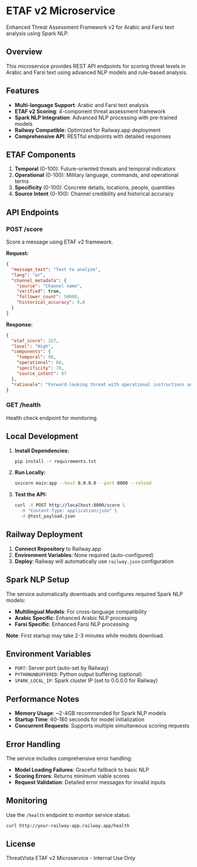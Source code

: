 # ETAF v2 Microservice

Enhanced Threat Assessment Framework v2 for Arabic and Farsi text analysis using Spark NLP.

## Overview

This microservice provides REST API endpoints for scoring threat levels in Arabic and Farsi text using advanced NLP models and rule-based analysis.

## Features

- **Multi-language Support**: Arabic and Farsi text analysis
- **ETAF v2 Scoring**: 4-component threat assessment framework
- **Spark NLP Integration**: Advanced NLP processing with pre-trained models
- **Railway Compatible**: Optimized for Railway.app deployment
- **Comprehensive API**: RESTful endpoints with detailed responses

## ETAF Components

1. **Temporal** (0-100): Future-oriented threats and temporal indicators
2. **Operational** (0-100): Military language, commands, and operational terms
3. **Specificity** (0-100): Concrete details, locations, people, quantities
4. **Source Intent** (0-100): Channel credibility and historical accuracy

## API Endpoints

### POST /score

Score a message using ETAF v2 framework.

**Request:**
```json
{
  "message_text": "Text to analyze",
  "lang": "ar",
  "channel_metadata": {
    "source": "Channel name",
    "verified": true,
    "follower_count": 50000,
    "historical_accuracy": 0.8
  }
}
```

**Response:**
```json
{
  "etaf_score": 327,
  "level": "High", 
  "components": {
    "temporal": 90,
    "operational": 80,
    "specificity": 70,
    "source_intent": 87
  },
  "rationale": "Forward-looking threat with operational instructions and credible source"
}
```

### GET /health

Health check endpoint for monitoring.

## Local Development

1. **Install Dependencies:**
   ```bash
   pip install -r requirements.txt
   ```

2. **Run Locally:**
   ```bash
   uvicorn main:app --host 0.0.0.0 --port 8000 --reload
   ```

3. **Test the API:**
   ```bash
   curl -X POST http://localhost:8000/score \
     -H "Content-Type: application/json" \
     -d @test_payload.json
   ```

## Railway Deployment

1. **Connect Repository** to Railway.app
2. **Environment Variables**: None required (auto-configured)
3. **Deploy**: Railway will automatically use `railway.json` configuration

## Spark NLP Setup

The service automatically downloads and configures required Spark NLP models:

- **Multilingual Models**: For cross-language compatibility
- **Arabic Specific**: Enhanced Arabic NLP processing
- **Farsi Specific**: Enhanced Farsi NLP processing

**Note**: First startup may take 2-3 minutes while models download.

## Environment Variables

- `PORT`: Server port (auto-set by Railway)
- `PYTHONUNBUFFERED`: Python output buffering (optional)
- `SPARK_LOCAL_IP`: Spark cluster IP (set to 0.0.0.0 for Railway)

## Performance Notes

- **Memory Usage**: ~2-4GB recommended for Spark NLP models
- **Startup Time**: 60-180 seconds for model initialization
- **Concurrent Requests**: Supports multiple simultaneous scoring requests

## Error Handling

The service includes comprehensive error handling:

- **Model Loading Failures**: Graceful fallback to basic NLP
- **Scoring Errors**: Returns minimum viable scores
- **Request Validation**: Detailed error messages for invalid inputs

## Monitoring

Use the `/health` endpoint to monitor service status:

```bash
curl http://your-railway-app.railway.app/health
```

## License

ThreatVista ETAF v2 Microservice - Internal Use Only
